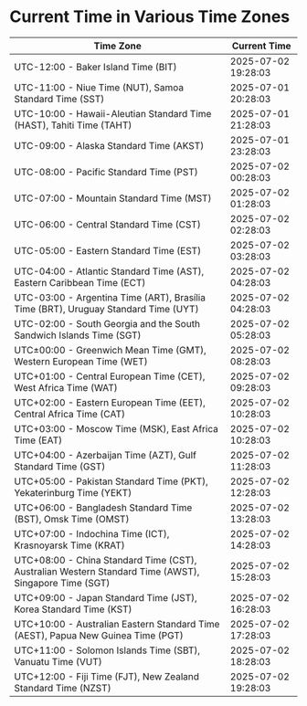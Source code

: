 # Current Time in Various Time Zones

| Time Zone | Current Time |
|-----------|--------------|
| UTC-12:00 - Baker Island Time (BIT) | 2025-07-02 19:28:03 |
| UTC-11:00 - Niue Time (NUT), Samoa Standard Time (SST) | 2025-07-01 20:28:03 |
| UTC-10:00 - Hawaii-Aleutian Standard Time (HAST), Tahiti Time (TAHT) | 2025-07-01 21:28:03 |
| UTC-09:00 - Alaska Standard Time (AKST) | 2025-07-01 23:28:03 |
| UTC-08:00 - Pacific Standard Time (PST) | 2025-07-02 00:28:03 |
| UTC-07:00 - Mountain Standard Time (MST) | 2025-07-02 01:28:03 |
| UTC-06:00 - Central Standard Time (CST) | 2025-07-02 02:28:03 |
| UTC-05:00 - Eastern Standard Time (EST) | 2025-07-02 03:28:03 |
| UTC-04:00 - Atlantic Standard Time (AST), Eastern Caribbean Time (ECT) | 2025-07-02 04:28:03 |
| UTC-03:00 - Argentina Time (ART), Brasília Time (BRT), Uruguay Standard Time (UYT) | 2025-07-02 04:28:03 |
| UTC-02:00 - South Georgia and the South Sandwich Islands Time (SGT) | 2025-07-02 05:28:03 |
| UTC±00:00 - Greenwich Mean Time (GMT), Western European Time (WET) | 2025-07-02 08:28:03 |
| UTC+01:00 - Central European Time (CET), West Africa Time (WAT) | 2025-07-02 09:28:03 |
| UTC+02:00 - Eastern European Time (EET), Central Africa Time (CAT) | 2025-07-02 10:28:03 |
| UTC+03:00 - Moscow Time (MSK), East Africa Time (EAT) | 2025-07-02 10:28:03 |
| UTC+04:00 - Azerbaijan Time (AZT), Gulf Standard Time (GST) | 2025-07-02 11:28:03 |
| UTC+05:00 - Pakistan Standard Time (PKT), Yekaterinburg Time (YEKT) | 2025-07-02 12:28:03 |
| UTC+06:00 - Bangladesh Standard Time (BST), Omsk Time (OMST) | 2025-07-02 13:28:03 |
| UTC+07:00 - Indochina Time (ICT), Krasnoyarsk Time (KRAT) | 2025-07-02 14:28:03 |
| UTC+08:00 - China Standard Time (CST), Australian Western Standard Time (AWST), Singapore Time (SGT) | 2025-07-02 15:28:03 |
| UTC+09:00 - Japan Standard Time (JST), Korea Standard Time (KST) | 2025-07-02 16:28:03 |
| UTC+10:00 - Australian Eastern Standard Time (AEST), Papua New Guinea Time (PGT) | 2025-07-02 17:28:03 |
| UTC+11:00 - Solomon Islands Time (SBT), Vanuatu Time (VUT) | 2025-07-02 18:28:03 |
| UTC+12:00 - Fiji Time (FJT), New Zealand Standard Time (NZST) | 2025-07-02 19:28:03 |
